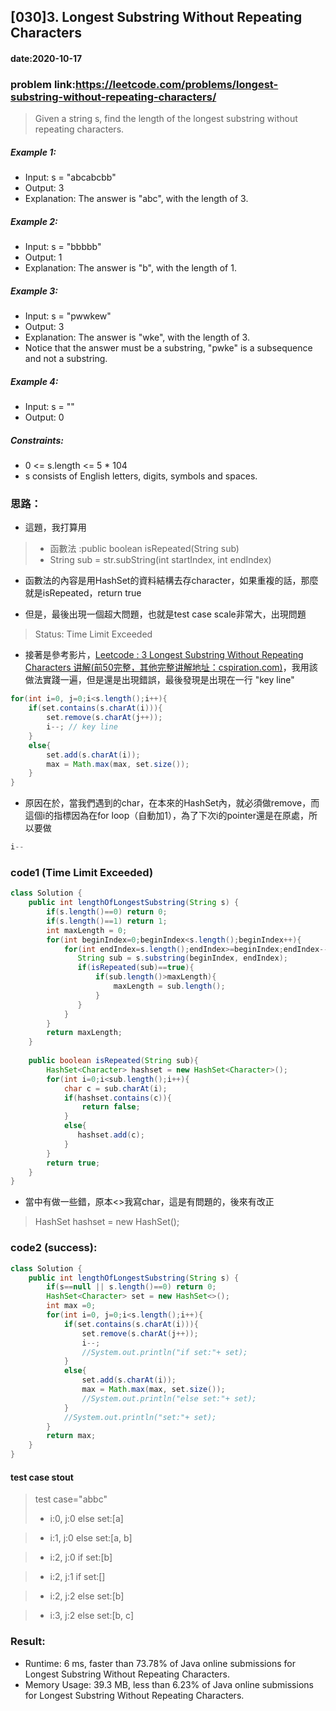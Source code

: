 ## [030]3. Longest Substring Without Repeating Characters

#### date:2020-10-17

### problem link:https://leetcode.com/problems/longest-substring-without-repeating-characters/

> Given a string s, find the length of the longest substring without repeating characters.

##### Example 1:
- Input: s = "abcabcbb"
- Output: 3
- Explanation: The answer is "abc", with the length of 3.

##### Example 2:
- Input: s = "bbbbb"
- Output: 1
- Explanation: The answer is "b", with the length of 1.

##### Example 3:

- Input: s = "pwwkew"
- Output: 3
- Explanation: The answer is "wke", with the length of 3.
- Notice that the answer must be a substring, "pwke" is a subsequence and not a substring.

##### Example 4:
- Input: s = ""
- Output: 0

##### Constraints:

- 0 <= s.length <= 5 * 104
- s consists of English letters, digits, symbols and spaces.

### 思路：
- 這題，我打算用
> - 函數法 :public boolean isRepeated(String sub)
> - String sub = str.subString(int startIndex, int endIndex)

- 函數法的內容是用HashSet的資料結構去存character，如果重複的話，那麼就是isRepeated，return true

- 但是，最後出現一個超大問題，也就是test case scale非常大，出現問題
> Status: Time Limit Exceeded

- 接著是參考影片，[Leetcode : 3 Longest Substring Without Repeating Characters 讲解(前50完整，其他完整讲解地址：cspiration.com)](https://www.youtube.com/watch?v=hw0zHamgaks&t=1s&ab_channel=Cspiration%E5%AE%98%E6%96%B9%E9%A2%91%E9%81%93)，我用該做法實踐一遍，但是還是出現錯誤，最後發現是出現在一行 "key line"


```java
for(int i=0, j=0;i<s.length();i++){
    if(set.contains(s.charAt(i))){
        set.remove(s.charAt(j++));
        i--; // key line
    }
    else{
        set.add(s.charAt(i));
        max = Math.max(max, set.size());
    }
}
```
- 原因在於，當我們遇到的char，在本來的HashSet內，就必須做remove，而這個i的指標因為在for loop（自動加1），為了下次i的pointer還是在原處，所以要做

```java
i--
```

### code1 (Time Limit Exceeded)


```java
class Solution {
    public int lengthOfLongestSubstring(String s) {
        if(s.length()==0) return 0;
        if(s.length()==1) return 1;
        int maxLength = 0;
        for(int beginIndex=0;beginIndex<s.length();beginIndex++){
            for(int endIndex=s.length();endIndex>=beginIndex;endIndex--){
               String sub = s.substring(beginIndex, endIndex);
               if(isRepeated(sub)==true){
                   if(sub.length()>maxLength){
                       maxLength = sub.length();
                   }
               }
            }
        }
        return maxLength;
    }
    
    public boolean isRepeated(String sub){
        HashSet<Character> hashset = new HashSet<Character>();
        for(int i=0;i<sub.length();i++){
            char c = sub.charAt(i);
            if(hashset.contains(c)){
                return false;
            }
            else{
               hashset.add(c);
            }
        }
        return true;
    }
}
```

- 當中有做一些錯，原本<>我寫char，這是有問題的，後來有改正

> HashSet<Character> hashset = new HashSet<Character>();

### code2 (success):

```java
class Solution {
    public int lengthOfLongestSubstring(String s) {
        if(s==null || s.length()==0) return 0;
        HashSet<Character> set = new HashSet<>();
        int max =0;
        for(int i=0, j=0;i<s.length();i++){
            if(set.contains(s.charAt(i))){
                set.remove(s.charAt(j++));
                i--;
                //System.out.println("if set:"+ set);
            }
            else{
                set.add(s.charAt(i));
                max = Math.max(max, set.size());
                //System.out.println("else set:"+ set);
            }
            //System.out.println("set:"+ set);
        }
        return max;
    }
}
```

#### test case stout
> test case="abbc"
> - i:0, j:0 else set:[a]

> - i:1, j:0 else set:[a, b]

> - i:2, j:0 if set:[b]

> - i:2, j:1 if set:[]

> - i:2, j:2 else set:[b]

> - i:3, j:2 else set:[b, c]


### Result:
- Runtime: 6 ms, faster than 73.78% of Java online submissions for Longest Substring Without Repeating Characters.
- Memory Usage: 39.3 MB, less than 6.23% of Java online submissions for Longest Substring Without Repeating Characters.


